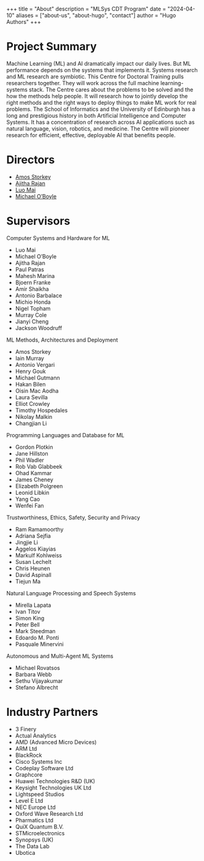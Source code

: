 +++
title = "About"
description = "MLSys CDT Program"
date = "2024-04-10"
aliases = ["about-us", "about-hugo", "contact"]
author = "Hugo Authors"
+++

# Project Summary

Machine Learning (ML) and AI dramatically impact our daily lives. But ML performance depends on the systems that implements it. Systems research and ML research are symbiotic.
This Centre for Doctoral Training pulls researchers together. They will work across the full machine learning-systems stack. 
The Centre cares about the problems to be solved and the how the methods help people. It will research how to jointly develop the right methods and the right ways to deploy things to make ML work for real problems. 
The School of Informatics and the University of Edinburgh has a long and prestigious history in both Artificial Intelligence and Computer Systems. It has a concentration of research across AI applications such as natural language, vision, robotics, and medicine.
The Centre will pioneer research for efficient, effective, deployable AI that benefits people. 

# Directors

- [Amos Storkey](https://homepages.inf.ed.ac.uk/amos/)
- [Ajitha Rajan](https://homepages.inf.ed.ac.uk/arajan/)
- [Luo Mai](https://luomai.github.io/)
- [Michael O’Boyle](https://www.dcs.ed.ac.uk/home/mob/)

# Supervisors

Computer Systems and Hardware for ML

- Luo Mai
- Michael O’Boyle
- Ajitha Rajan
- Paul Patras
- Mahesh Marina
- Bjoern Franke
- Amir Shaikha
- Antonio Barbalace
- Michio Honda
- Nigel Topham
- Murray Cole
- Jianyi Cheng
- Jackson Woodruff

ML Methods, Architectures and Deployment

- Amos Storkey
- Iain Murray
- Antonio Vergari
- Henry Gouk
- Michael Gutmann
- Hakan Bilen
- Oisin Mac Aodha
- Laura Sevilla
- Elliot Crowley
- Timothy Hospedales
- Nikolay Malkin
- Changjian Li

Programming Languages and Database for ML

- Gordon Plotkin
- Jane Hillston
- Phil Wadler
- Rob Vab Glabbeek
- Ohad Kammar
- James Cheney
- Elizabeth Polgreen
- Leonid Libkin
- Yang Cao
- Wenfei Fan

Trustworthiness, Ethics, Safety, Security and Privacy

- Ram Ramamoorthy
- Adriana Sejfia
- Jingjie Li
- Aggelos Kiayias
- Markulf Kohlweiss
- Susan Lechelt
- Chris Heunen
- David Aspinall
- Tiejun Ma

Natural Language Processing and Speech Systems

- Mirella Lapata
- Ivan Titov
- Simon King
- Peter Bell
- Mark Steedman
- Edoardo M. Ponti
- Pasquale Minervini

Autonomous and Multi-Agent ML Systems

- Michael Rovatsos
- Barbara Webb
- Sethu Vijayakumar
- Stefano Albrecht

# Industry Partners

- 3 Finery
- Actual Analytics
- AMD (Advanced Micro Devices)
- ARM Ltd
- BlackRock
- Cisco Systems Inc
- Codeplay Software Ltd
- Graphcore
- Huawei Technologies R&D (UK)
- Keysight Technologies UK Ltd
- Lightspeed Studios
- Level E Ltd
- NEC Europe Ltd
- Oxford Wave Research Ltd
- Pharmatics Ltd
- QuiX Quantum B.V.
- STMicroelectronics
- Synopsys (UK)
- The Data Lab
- Ubotica

